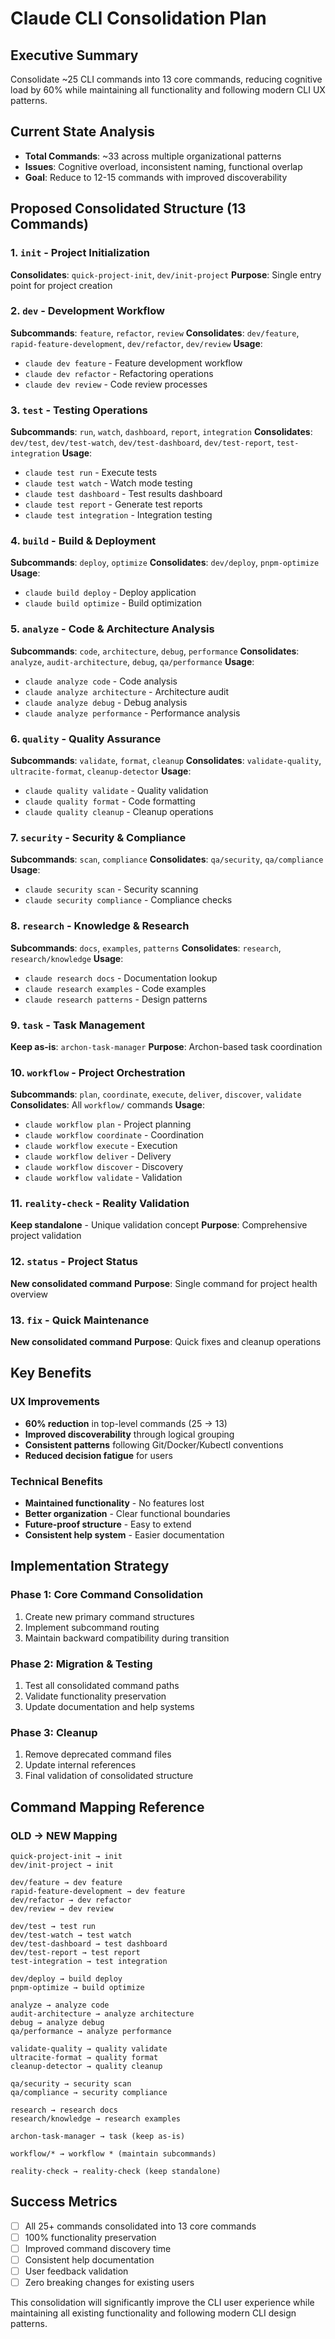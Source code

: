# Claude CLI Consolidation Plan

## Executive Summary

Consolidate ~25 CLI commands into 13 core commands, reducing cognitive load by 60% while maintaining
all functionality and following modern CLI UX patterns.

## Current State Analysis

- **Total Commands**: ~33 across multiple organizational patterns
- **Issues**: Cognitive overload, inconsistent naming, functional overlap
- **Goal**: Reduce to 12-15 commands with improved discoverability

## Proposed Consolidated Structure (13 Commands)

### 1. `init` - Project Initialization

**Consolidates**: `quick-project-init`, `dev/init-project` **Purpose**: Single entry point for
project creation

### 2. `dev` - Development Workflow

**Subcommands**: `feature`, `refactor`, `review` **Consolidates**: `dev/feature`,
`rapid-feature-development`, `dev/refactor`, `dev/review` **Usage**:

- `claude dev feature` - Feature development workflow
- `claude dev refactor` - Refactoring operations
- `claude dev review` - Code review processes

### 3. `test` - Testing Operations

**Subcommands**: `run`, `watch`, `dashboard`, `report`, `integration` **Consolidates**: `dev/test`,
`dev/test-watch`, `dev/test-dashboard`, `dev/test-report`, `test-integration` **Usage**:

- `claude test run` - Execute tests
- `claude test watch` - Watch mode testing
- `claude test dashboard` - Test results dashboard
- `claude test report` - Generate test reports
- `claude test integration` - Integration testing

### 4. `build` - Build & Deployment

**Subcommands**: `deploy`, `optimize` **Consolidates**: `dev/deploy`, `pnpm-optimize` **Usage**:

- `claude build deploy` - Deploy application
- `claude build optimize` - Build optimization

### 5. `analyze` - Code & Architecture Analysis

**Subcommands**: `code`, `architecture`, `debug`, `performance` **Consolidates**: `analyze`,
`audit-architecture`, `debug`, `qa/performance` **Usage**:

- `claude analyze code` - Code analysis
- `claude analyze architecture` - Architecture audit
- `claude analyze debug` - Debug analysis
- `claude analyze performance` - Performance analysis

### 6. `quality` - Quality Assurance

**Subcommands**: `validate`, `format`, `cleanup` **Consolidates**: `validate-quality`,
`ultracite-format`, `cleanup-detector` **Usage**:

- `claude quality validate` - Quality validation
- `claude quality format` - Code formatting
- `claude quality cleanup` - Cleanup operations

### 7. `security` - Security & Compliance

**Subcommands**: `scan`, `compliance` **Consolidates**: `qa/security`, `qa/compliance` **Usage**:

- `claude security scan` - Security scanning
- `claude security compliance` - Compliance checks

### 8. `research` - Knowledge & Research

**Subcommands**: `docs`, `examples`, `patterns` **Consolidates**: `research`, `research/knowledge`
**Usage**:

- `claude research docs` - Documentation lookup
- `claude research examples` - Code examples
- `claude research patterns` - Design patterns

### 9. `task` - Task Management

**Keep as-is**: `archon-task-manager` **Purpose**: Archon-based task coordination

### 10. `workflow` - Project Orchestration

**Subcommands**: `plan`, `coordinate`, `execute`, `deliver`, `discover`, `validate`
**Consolidates**: All `workflow/` commands **Usage**:

- `claude workflow plan` - Project planning
- `claude workflow coordinate` - Coordination
- `claude workflow execute` - Execution
- `claude workflow deliver` - Delivery
- `claude workflow discover` - Discovery
- `claude workflow validate` - Validation

### 11. `reality-check` - Reality Validation

**Keep standalone** - Unique validation concept **Purpose**: Comprehensive project validation

### 12. `status` - Project Status

**New consolidated command** **Purpose**: Single command for project health overview

### 13. `fix` - Quick Maintenance

**New consolidated command** **Purpose**: Quick fixes and cleanup operations

## Key Benefits

### UX Improvements

- **60% reduction** in top-level commands (25 → 13)
- **Improved discoverability** through logical grouping
- **Consistent patterns** following Git/Docker/Kubectl conventions
- **Reduced decision fatigue** for users

### Technical Benefits

- **Maintained functionality** - No features lost
- **Better organization** - Clear functional boundaries
- **Future-proof structure** - Easy to extend
- **Consistent help system** - Easier documentation

## Implementation Strategy

### Phase 1: Core Command Consolidation

1. Create new primary command structures
2. Implement subcommand routing
3. Maintain backward compatibility during transition

### Phase 2: Migration & Testing

1. Test all consolidated command paths
2. Validate functionality preservation
3. Update documentation and help systems

### Phase 3: Cleanup

1. Remove deprecated command files
2. Update internal references
3. Final validation of consolidated structure

## Command Mapping Reference

### OLD → NEW Mapping

```
quick-project-init → init
dev/init-project → init

dev/feature → dev feature
rapid-feature-development → dev feature
dev/refactor → dev refactor
dev/review → dev review

dev/test → test run
dev/test-watch → test watch
dev/test-dashboard → test dashboard
dev/test-report → test report
test-integration → test integration

dev/deploy → build deploy
pnpm-optimize → build optimize

analyze → analyze code
audit-architecture → analyze architecture
debug → analyze debug
qa/performance → analyze performance

validate-quality → quality validate
ultracite-format → quality format
cleanup-detector → quality cleanup

qa/security → security scan
qa/compliance → security compliance

research → research docs
research/knowledge → research examples

archon-task-manager → task (keep as-is)

workflow/* → workflow * (maintain subcommands)

reality-check → reality-check (keep standalone)
```

## Success Metrics

- [ ] All 25+ commands consolidated into 13 core commands
- [ ] 100% functionality preservation
- [ ] Improved command discovery time
- [ ] Consistent help documentation
- [ ] User feedback validation
- [ ] Zero breaking changes for existing users

This consolidation will significantly improve the CLI user experience while maintaining all existing
functionality and following modern CLI design patterns.
